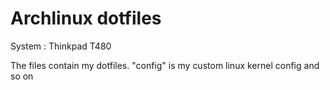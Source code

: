# Archlinux dotfiles

System : Thinkpad T480

The files contain my dotfiles. "config" is my custom linux kernel config and so on
